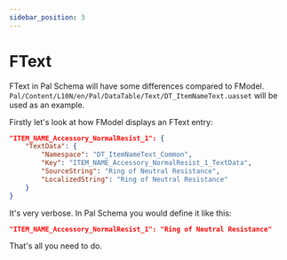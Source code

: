 ```yaml
---
sidebar_position: 3
---
```


# FText

FText in Pal Schema will have some differences compared to FModel. `Pal/Content/L10N/en/Pal/DataTable/Text/DT_ItemNameText.uasset` will be used as an example.

Firstly let's look at how FModel displays an FText entry:
```json
"ITEM_NAME_Accessory_NormalResist_1": {
    "TextData": {
        "Namespace": "DT_ItemNameText_Common",
        "Key": "ITEM_NAME_Accessory_NormalResist_1_TextData",
        "SourceString": "Ring of Neutral Resistance",
        "LocalizedString": "Ring of Neutral Resistance"
    }
}
```

It's very verbose. In Pal Schema you would define it like this:
```json
"ITEM_NAME_Accessory_NormalResist_1": "Ring of Neutral Resistance"
```

That's all you need to do.
